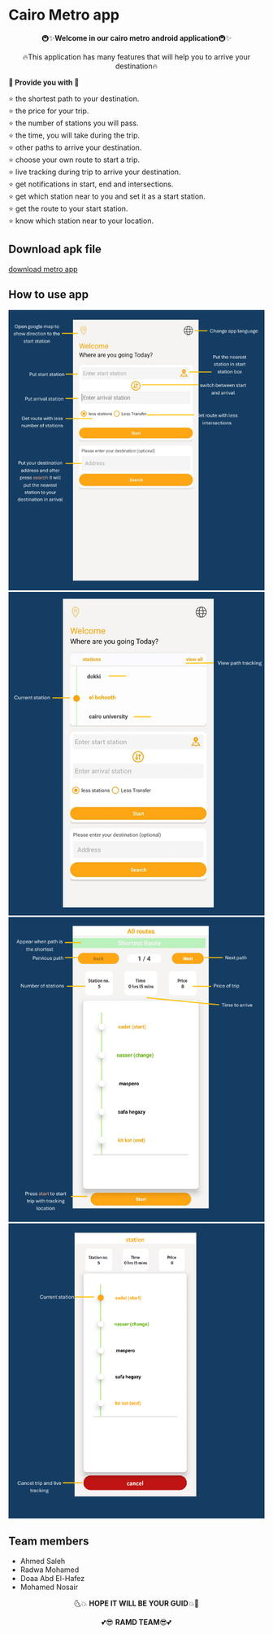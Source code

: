 # Cairo Metro app 

<div align="center">
    🚇✨<strong>Welcome in our cairo metro android application</strong>🚇✨
  
  🔥This application has many features that will help you to arrive your destination🔥
</div>


**💎 Provide you with 💎** 
     
  ⭐  the shortest path to your destination. \
  ⭐  the price for your trip.\
  ⭐  the number of stations you will pass.\
  ⭐  the time, you will take during the trip.\
  ⭐  other paths to arrive your destination.\
  ⭐  choose your own route to start a trip.\
  ⭐  live tracking during trip to arrive your destination.\
  ⭐  get notifications in start, end and intersections.\
  ⭐  get which station near to you and set it as a start station.\
  ⭐  get the route to your start station.\
  ⭐  know which station near to your location.
      
## Download apk file
 [download metro app](https://raw.github.com/Radwa-Mohamed-99/cairoMetro/blob/main/app-debug.apk)

## How to use app
![home page guide ](https://github.com/Radwa-Mohamed-99/cairoMetro/blob/main/home.png)
![home page guide ](https://github.com/Radwa-Mohamed-99/cairoMetro/blob/main/home_with_location.png)
![home page guide ](https://github.com/Radwa-Mohamed-99/cairoMetro/blob/main/routes.png)
![home page guide ](https://github.com/Radwa-Mohamed-99/cairoMetro/blob/main/tracking.png)



## Team members
   * Ahmed Saleh
   * Radwa Mohamed
   * Doaa Abd El-Hafez
   * Mohamed Nosair

<div align="center">
    
  🌜💥 **HOPE IT WILL BE YOUR GUID**💥🌛 
  
   💕😎 **RAMD TEAM**😎💕
</div>

      

            
            
   

  
 

